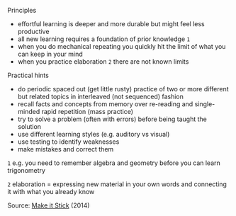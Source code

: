 Principles

* effortful learning is deeper and more durable but might feel less productive
* all new learning requires a foundation of prior knowledge `1`
* when you do mechanical repeating you quickly hit the limit of what you can keep in your mind
* when you practice elaboration `2` there are not known limits

Practical hints

* do periodic spaced out (get little rusty) practice of two or more different but related topics in interleaved (not sequenced) fashion
* recall facts and concepts from memory over re-reading and single-minded rapid repetition (mass practice)
* try to solve a problem (often with errors) before being taught the solution
* use different learning styles (e.g. auditory vs visual)
* use testing to identify weaknesses
* make mistakes and correct them 

`1` e.g. you need to remember algebra and geometry before you can learn trigonometry

`2` elaboration = expressing new material in your own words and connecting it with what you already know

Source: [Make it Stick](https://www.amazon.com/Make-Stick-Science-Successful-Learning/dp/0674729013) (2014)
